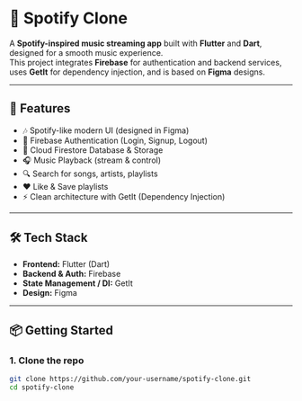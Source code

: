 # 🎵 Spotify Clone  

A **Spotify-inspired music streaming app** built with **Flutter** and **Dart**, designed for a smooth music experience.  
This project integrates **Firebase** for authentication and backend services, uses **GetIt** for dependency injection, and is based on **Figma** designs.  

---

## 🚀 Features  

- 🎶 Spotify-like modern UI (designed in Figma)  
- 🔑 Firebase Authentication (Login, Signup, Logout)  
- 📂 Cloud Firestore Database & Storage  
- 🎧 Music Playback (stream & control)  
- 🔍 Search for songs, artists, playlists  
- ❤️ Like & Save playlists  
- ⚡ Clean architecture with GetIt (Dependency Injection)  

---

## 🛠️ Tech Stack  

- **Frontend:** Flutter (Dart)  
- **Backend & Auth:** Firebase  
- **State Management / DI:** GetIt  
- **Design:** Figma  

---

## 📦 Getting Started  

### 1. Clone the repo  
```bash
git clone https://github.com/your-username/spotify-clone.git
cd spotify-clone
